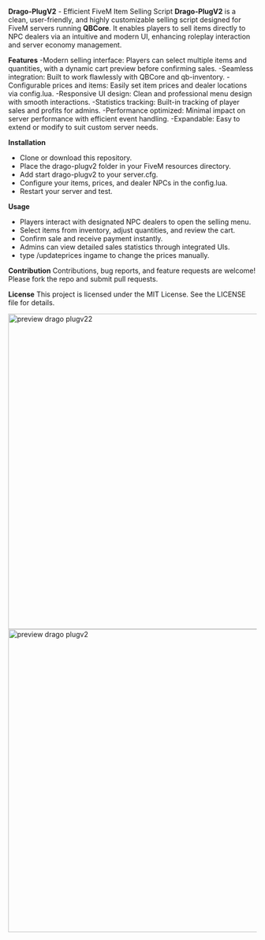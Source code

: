 **Drago-PlugV2** - Efficient FiveM Item Selling Script
**Drago-PlugV2** is a clean, user-friendly, and highly customizable selling script designed for FiveM servers running **QBCore**. It enables players to sell items directly to NPC dealers via an intuitive and modern UI, enhancing roleplay interaction and server economy management.

**Features**
-Modern selling interface: Players can select multiple items and quantities, with a dynamic cart preview before confirming sales.
-Seamless integration: Built to work flawlessly with QBCore and qb-inventory.
-Configurable prices and items: Easily set item prices and dealer locations via config.lua.
-Responsive UI design: Clean and professional menu design with smooth interactions.
-Statistics tracking: Built-in tracking of player sales and profits for admins.
-Performance optimized: Minimal impact on server performance with efficient event handling.
-Expandable: Easy to extend or modify to suit custom server needs.

**Installation**
- Clone or download this repository.
- Place the drago-plugv2 folder in your FiveM resources directory.
- Add start drago-plugv2 to your server.cfg.
- Configure your items, prices, and dealer NPCs in the config.lua.
- Restart your server and test.

**Usage**
- Players interact with designated NPC dealers to open the selling menu.
- Select items from inventory, adjust quantities, and review the cart.
- Confirm sale and receive payment instantly.
- Admins can view detailed sales statistics through integrated UIs.
- type /updateprices ingame to change the prices manually.

**Contribution**
Contributions, bug reports, and feature requests are welcome! Please fork the repo and submit pull requests.

**License**
This project is licensed under the MIT License. See the LICENSE file for details.

<img width="1323" height="640" alt="preview drago plugv22" src="https://github.com/user-attachments/assets/6d81aa87-3d22-4a0e-949b-692401808781" />
<img width="1340" height="615" alt="preview drago plugv2" src="https://github.com/user-attachments/assets/075238b5-3196-494a-9414-dba6384c0752" />
